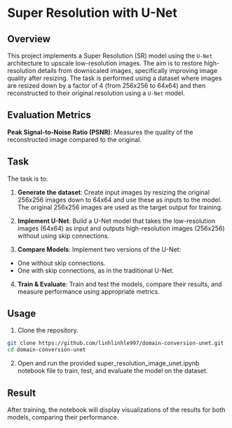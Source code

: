 # Super Resolution with U-Net

## Overview

This project implements a Super Resolution (SR) model using the `U-Net` architecture to upscale low-resolution images. The aim is to restore high-resolution details from downscaled images, specifically improving image quality after resizing. The task is performed using a dataset where images are resized down by a factor of 4 (from 256x256 to 64x64) and then reconstructed to their original resolution using a `U-Net` model.

## Evaluation Metrics

**Peak Signal-to-Noise Ratio (PSNR)**: Measures the quality of the reconstructed image compared to the original.

## Task

The task is to:

1. **Generate the dataset**: Create input images by resizing the original 256x256 images down to 64x64 and use these as inputs to the model. The original 256x256 images are used as the target output for training.

2. **Implement U-Net**: Build a U-Net model that takes the low-resolution images (64x64) as input and outputs high-resolution images (256x256) without using skip connections.

3. **Compare Models**: Implement two versions of the U-Net:

- One without skip connections.
- One with skip connections, as in the traditional U-Net.

4. **Train & Evaluate**: Train and test the models, compare their results, and measure performance using appropriate metrics.

## Usage

1. Clone the repository.

```sh
git clone https://github.com/linhlinhle997/domain-conversion-unet.git
cd domain-conversion-unet
```

2. Open and run the provided super_resolution_image_unet.ipynb notebook file to train, test, and evaluate the model on the dataset.

## Result

After training, the notebook will display visualizations of the results for both models, comparing their performance.
